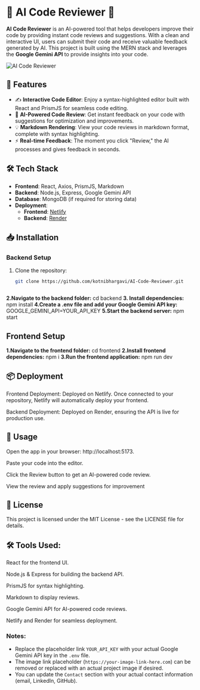 # 🌟 AI Code Reviewer 🌟

**AI Code Reviewer** is an AI-powered tool that helps developers improve their code by providing instant code reviews and suggestions. With a clean and interactive UI, users can submit their code and receive valuable feedback generated by AI. This project is built using the MERN stack and leverages the **Google Gemini API** to provide insights into your code.

![AI Code Reviewer](https://your-image-link-here.com)  <!-- Optional image -->

## 🚀 Features

- ✍️ **Interactive Code Editor**: Enjoy a syntax-highlighted editor built with React and PrismJS for seamless code editing.
- 🤖 **AI-Powered Code Review**: Get instant feedback on your code with suggestions for optimization and improvements.
- 💡 **Markdown Rendering**: View your code reviews in markdown format, complete with syntax highlighting.
- ⚡ **Real-time Feedback**: The moment you click "Review," the AI processes and gives feedback in seconds.

## 🛠 Tech Stack

- **Frontend**: React, Axios, PrismJS, Markdown
- **Backend**: Node.js, Express, Google Gemini API
- **Database**: MongoDB (if required for storing data)
- **Deployment**: 
  - **Frontend**: [Netlify](https://www.netlify.com)
  - **Backend**: [Render](https://render.com)

## 📥 Installation

### Backend Setup

1. Clone the repository:
   ```bash
   git clone https://github.com/kotnibhargavi/AI-Code-Reviewer.git



**2.Navigate to the backend folder:**
      cd backend
**3. Install dependencies:**
      npm install
**4.Create a .env file and add your Google Gemini API key:**
      GOOGLE_GEMINI_API=YOUR_API_KEY
**5.Start the backend server:**
      npm start
## Frontend Setup
**1.Navigate to the frontend folder:**
      cd frontend
**2.Install frontend dependencies:**
      npm i 
**3.Run the frontend application:**
      npm run dev

## 📦 Deployment
Frontend Deployment: Deployed on Netlify. Once connected to your repository, Netlify will automatically deploy your frontend.

Backend Deployment: Deployed on Render, ensuring the API is live for production use.
## 🎯 Usage
Open the app in your browser: http://localhost:5173.

Paste your code into the editor.

Click the Review button to get an AI-powered code review.

View the review and apply suggestions for improvement

## 📝 License
This project is licensed under the MIT License - see the LICENSE file for details.

## 🛠️ Tools Used:
React for the frontend UI.

Node.js & Express for building the backend API.

PrismJS for syntax highlighting.

Markdown to display reviews.

Google Gemini API for AI-powered code reviews.

Netlify and Render for seamless deployment.

### Notes:
- Replace the placeholder link `YOUR_API_KEY` with your actual Google Gemini API key in the `.env` file.
- The image link placeholder (`https://your-image-link-here.com`) can be removed or replaced with an actual project image if desired.
- You can update the `Contact` section with your actual contact information (email, LinkedIn, GitHub).


